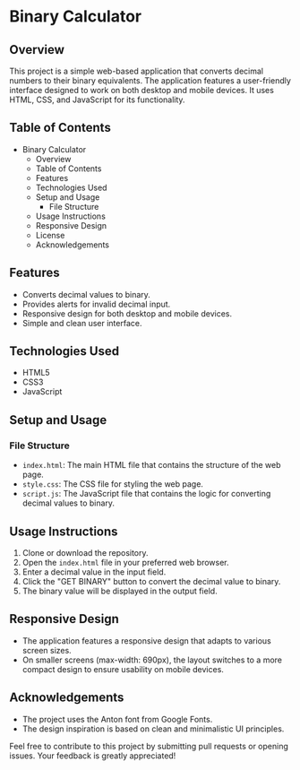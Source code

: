 
# Binary Calculator
## Overview
This project is a simple web-based application that converts decimal numbers to their binary equivalents. The application features a user-friendly interface designed to work on both desktop and mobile devices. It uses HTML, CSS, and JavaScript for its functionality.





## Table of Contents
- Binary Calculator
  - Overview
  - Table of Contents
  - Features
  - Technologies Used
  - Setup and Usage
    -  File Structure
  - Usage Instructions
  - Responsive Design
  - License
  - Acknowledgements
## Features

- Converts decimal values to binary.
- Provides alerts for invalid decimal input.
- Responsive design for both desktop and mobile devices.
- Simple and clean user interface.


## Technologies Used

- HTML5
- CSS3
- JavaScript
## Setup and Usage
### File Structure
- `index.html`: The main HTML file that contains the structure of the web page.
- `style.css`: The CSS file for styling the web page.
- `script.js`: The JavaScript file that contains the logic for converting decimal values to binary.
## Usage Instructions
1. Clone or download the repository.
2. Open the `index.html` file in your preferred web browser.
3. Enter a decimal value in the input field.
4. Click the "GET BINARY" button to convert the decimal value to binary.
5. The binary value will be displayed in the output field.
## Responsive Design
- The application features a responsive design that adapts to various screen sizes.
- On smaller screens (max-width: 690px), the layout switches to a more compact design to ensure usability on mobile devices.

## Acknowledgements

- The project uses the Anton font from Google Fonts.
- The design inspiration is based on clean and minimalistic UI principles.

Feel free to contribute to this project by submitting pull requests or opening issues. Your feedback is greatly appreciated!
